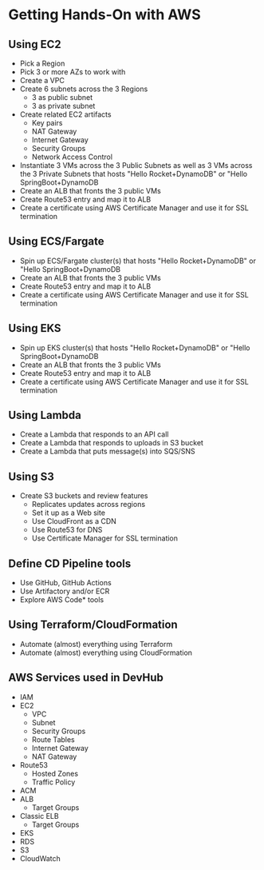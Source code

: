 # Getting Hands-On with AWS

## Using EC2

- Pick a Region
- Pick 3 or more AZs to work with
- Create a VPC
- Create 6 subnets across the 3 Regions
  - 3 as public subnet
  - 3 as private subnet
- Create related EC2 artifacts
  - Key pairs
  - NAT Gateway
  - Internet Gateway
  - Security Groups
  - Network Access Control
- Instantiate 3 VMs across the 3 Public Subnets as well as 3 VMs across the 3 Private Subnets that hosts "Hello Rocket+DynamoDB" or "Hello SpringBoot+DynamoDB
- Create an ALB that fronts the 3 public VMs
- Create Route53 entry and map it to ALB
- Create a certificate using AWS Certificate Manager and use it for SSL termination

## Using ECS/Fargate

- Spin up ECS/Fargate cluster(s) that hosts "Hello Rocket+DynamoDB" or "Hello SpringBoot+DynamoDB
- Create an ALB that fronts the 3 public VMs
- Create Route53 entry and map it to ALB
- Create a certificate using AWS Certificate Manager and use it for SSL termination

## Using EKS

- Spin up EKS cluster(s) that hosts "Hello Rocket+DynamoDB" or "Hello SpringBoot+DynamoDB
- Create an ALB that fronts the 3 public VMs
- Create Route53 entry and map it to ALB
- Create a certificate using AWS Certificate Manager and use it for SSL termination

## Using Lambda

- Create a Lambda that responds to an API call
- Create a Lambda that responds to uploads in S3 bucket
- Create a Lambda that puts message(s) into SQS/SNS

## Using S3

- Create S3 buckets and review features
  - Replicates updates across regions
  - Set it up as a Web site
  - Use CloudFront as a CDN
  - Use Route53 for DNS
  - Use Certificate Manager for SSL termination

## Define CD Pipeline tools

- Use GitHub, GitHub Actions
- Use Artifactory and/or ECR
- Explore AWS Code\* tools

## Using Terraform/CloudFormation

- Automate (almost) everything using Terraform
- Automate (almost) everything using CloudFormation

## AWS Services used in DevHub

- IAM
- EC2
  - VPC
  - Subnet
  - Security Groups
  - Route Tables
  - Internet Gateway
  - NAT Gateway
- Route53
  - Hosted Zones
  - Traffic Policy
- ACM
- ALB
  - Target Groups
- Classic ELB
  - Target Groups
- EKS
- RDS
- S3
- CloudWatch
